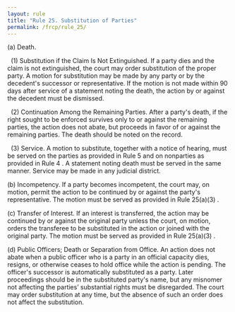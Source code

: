 ```yaml
---
layout: rule
title: "Rule 25. Substitution of Parties"
permalink: /frcp/rule_25/
---
```


(a) Death.


&nbsp;&nbsp;(1) Substitution if the Claim Is Not Extinguished. If a party dies and the claim is not extinguished, the court may order substitution of the proper party. A motion for substitution may be made by any party or by the decedent's successor or representative. If the motion is not made within 90 days after service of a statement noting the death, the action by or against the decedent must be dismissed.


&nbsp;&nbsp;(2) Continuation Among the Remaining Parties. After a party's death, if the right sought to be enforced survives only to or against the remaining parties, the action does not abate, but proceeds in favor of or against the remaining parties. The death should be noted on the record.


&nbsp;&nbsp;(3) Service. A motion to substitute, together with a notice of hearing, must be served on the parties as provided in Rule 5 and on nonparties as provided in Rule 4 . A statement noting death must be served in the same manner. Service may be made in any judicial district.


(b) Incompetency. If a party becomes incompetent, the court may, on motion, permit the action to be continued by or against the party's representative. The motion must be served as provided in Rule 25(a)(3) .


(c) Transfer of Interest. If an interest is transferred, the action may be continued by or against the original party unless the court, on motion, orders the transferee to be substituted in the action or joined with the original party. The motion must be served as provided in Rule 25(a)(3) .


(d) Public Officers; Death or Separation from Office. An action does not abate when a public officer who is a party in an official capacity dies, resigns, or otherwise ceases to hold office while the action is pending. The officer's successor is automatically substituted as a party. Later proceedings should be in the substituted party's name, but any misnomer not affecting the parties’ substantial rights must be disregarded. The court may order substitution at any time, but the absence of such an order does not affect the substitution.
